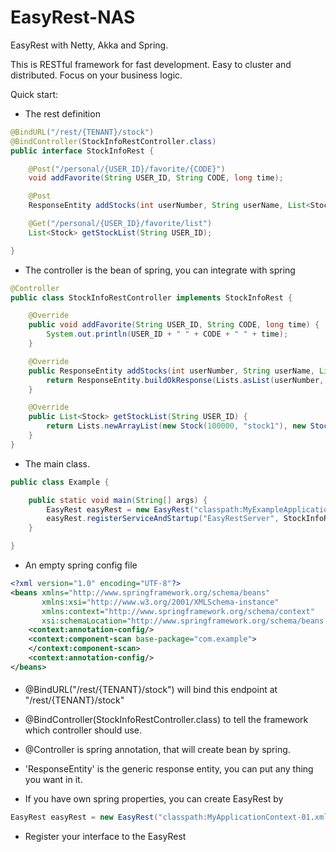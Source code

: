 # EasyRest-NAS

EasyRest with Netty, Akka and Spring.

This is RESTful framework for fast development. Easy to cluster and distributed. Focus on your business logic.

Quick start:

* The rest definition
```java
@BindURL("/rest/{TENANT}/stock")
@BindController(StockInfoRestController.class)
public interface StockInfoRest {

    @Post("/personal/{USER_ID}/favorite/{CODE}")
    void addFavorite(String USER_ID, String CODE, long time);

    @Post
    ResponseEntity addStocks(int userNumber, String userName, List<Stock> stockList);

    @Get("/personal/{USER_ID}/favorite/list")
    List<Stock> getStockList(String USER_ID);

}
```

* The controller is the bean of spring, you can integrate with spring  
```java
@Controller
public class StockInfoRestController implements StockInfoRest {

    @Override
    public void addFavorite(String USER_ID, String CODE, long time) {
        System.out.println(USER_ID + " " + CODE + " " + time);
    }

    @Override
    public ResponseEntity addStocks(int userNumber, String userName, List<Stock> stockList) {
        return ResponseEntity.buildOkResponse(Lists.asList(userNumber, userName, new List[]{stockList}));
    }

    @Override
    public List<Stock> getStockList(String USER_ID) {
        return Lists.newArrayList(new Stock(100000, "stock1"), new Stock(100001, "stock2"), new Stock(100002, "stock3"));
    }
}
```

* The main class.
```java
public class Example {

    public static void main(String[] args) {
        EasyRest easyRest = new EasyRest("classpath:MyExampleApplicationContext.xml");
        easyRest.registerServiceAndStartup("EasyRestServer", StockInfoRest.class);
    }

}
```

* An empty spring config file
```xml
<?xml version="1.0" encoding="UTF-8"?>
<beans xmlns="http://www.springframework.org/schema/beans"
       xmlns:xsi="http://www.w3.org/2001/XMLSchema-instance"
       xmlns:context="http://www.springframework.org/schema/context"
       xsi:schemaLocation="http://www.springframework.org/schema/beans http://www.springframework.org/schema/beans/spring-beans.xsd http://www.springframework.org/schema/context http://www.springframework.org/schema/context/spring-context.xsd">
    <context:annotation-config/>
    <context:component-scan base-package="com.example">
    </context:component-scan>
    <context:annotation-config/>
</beans>
```

####
* @BindURL("/rest/{TENANT}/stock") will bind this endpoint at "/rest/{TENANT}/stock"

* @BindController(StockInfoRestController.class) to tell the framework which controller should use.

* @Controller is spring annotation, that will create bean by spring.

* 'ResponseEntity' is the generic response entity, you can put any thing you want in it.

* If you have own spring properties, you can create EasyRest by
```java
EasyRest easyRest = new EasyRest("classpath:MyApplicationContext-01.xml", "classpath:MyApplicationContext-02.xml"...);
```
* Register your interface to the EasyRest 
```java

```
